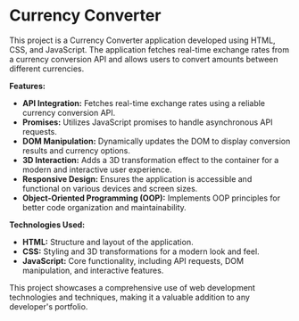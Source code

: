 # Currency Converter

This project is a Currency Converter application developed using HTML, CSS, and JavaScript. The application fetches real-time exchange rates from a currency conversion API and allows users to convert amounts between different currencies.

**Features:**
- **API Integration:** Fetches real-time exchange rates using a reliable currency conversion API.
- **Promises:** Utilizes JavaScript promises to handle asynchronous API requests.
- **DOM Manipulation:** Dynamically updates the DOM to display conversion results and currency options.
- **3D Interaction:** Adds a 3D transformation effect to the container for a modern and interactive user experience.
- **Responsive Design:** Ensures the application is accessible and functional on various devices and screen sizes.
- **Object-Oriented Programming (OOP):** Implements OOP principles for better code organization and maintainability.

**Technologies Used:**
- **HTML:** Structure and layout of the application.
- **CSS:** Styling and 3D transformations for a modern look and feel.
- **JavaScript:** Core functionality, including API requests, DOM manipulation, and interactive features.

This project showcases a comprehensive use of web development technologies and techniques, making it a valuable addition to any developer's portfolio.
